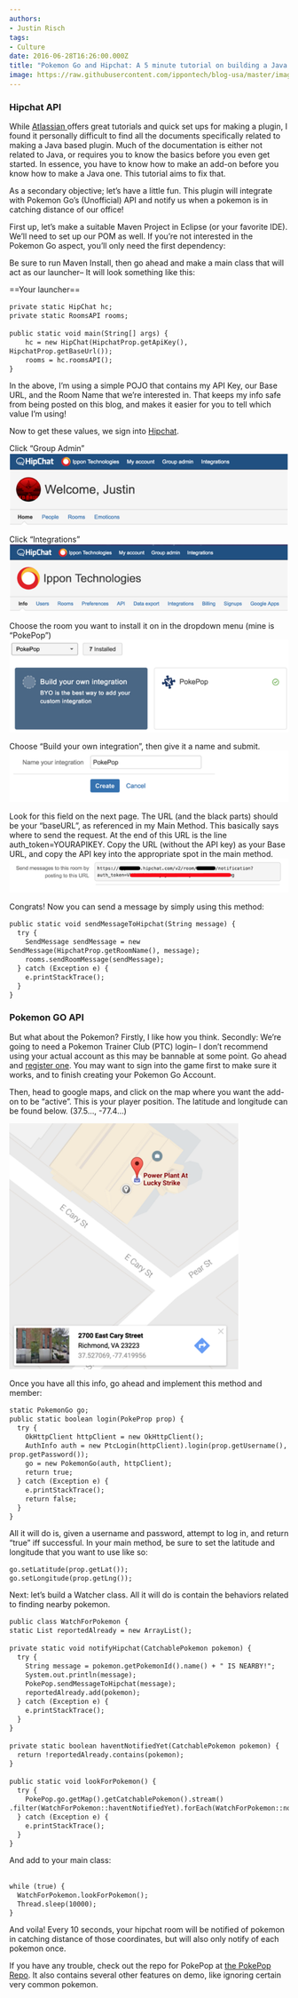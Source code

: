 ```yaml
---
authors:
- Justin Risch
tags:
- Culture
date: 2016-06-28T16:26:00.000Z
title: "Pokemon Go and Hipchat: A 5 minute tutorial on building a Java -based Hipchat plugin."
image: https://raw.githubusercontent.com/ippontech/blog-usa/master/images/2016/12/pokemon-go--1-1.jpg
---
```


### Hipchat API

While [Atlassian ](https://www.atlassian.com/) offers great tutorials and quick set ups for making a plugin, I found it personally difficult to find all the documents specifically related to making a Java based plugin. Much of the documentation is either not related to Java, or requires you to know the basics before you even get started. In essence, you have to know how to make an add-on before you know how to make a Java one. This tutorial aims to fix that.

As a secondary objective; let’s have a little fun. This plugin will integrate with Pokemon Go’s (Unofficial) API and notify us when a pokemon is in catching distance of our office!

First up, let’s make a suitable Maven Project in Eclipse (or your favorite IDE). We’ll need to set up our POM as well. If you’re not interested in the Pokemon Go aspect, you’ll only need the first dependency:

Be sure to run Maven Install, then go ahead and make a main class that will act as our launcher– It will look something like this:

==Your launcher==
```language-java
private static HipChat hc;
private static RoomsAPI rooms;

public static void main(String[] args) {
    hc = new HipChat(HipchatProp.getApiKey(), HipchatProp.getBaseUrl());
    rooms = hc.roomsAPI();
}
```

In the above, I’m using a simple POJO that contains my API Key, our Base URL, and the Room Name that we’re interested in. That keeps my info safe from being posted on this blog, and makes it easier for you to tell which value I’m using!

Now to get these values, we sign into [Hipchat](www.hipchat.com).

Click “Group Admin”
![](https://raw.githubusercontent.com/ippontech/blog-usa/master/images/2016/12/VbpCTnj.jpg)

 Click “Integrations”
![](https://raw.githubusercontent.com/ippontech/blog-usa/master/images/2016/12/xVgknzE.jpg)

 Choose the room you want to install it on in the dropdown menu (mine is “PokePop”)
![](https://raw.githubusercontent.com/ippontech/blog-usa/master/images/2016/12/LYnFVIR.jpg)

 Choose “Build your own integration”, then give it a name and submit.
![](https://raw.githubusercontent.com/ippontech/blog-usa/master/images/2016/12/GQ5tEVP.jpg)

Look for this field on the next page. The URL (and the black parts) should be your “baseURL”, as referenced in my Main Method. This basically says where to send the request. At the end of this URL is the line auth_token=YOURAPIKEY. Copy the URL (without the API key) as your Base URL, and copy the API key into the appropriate spot in the main method.
![](https://raw.githubusercontent.com/ippontech/blog-usa/master/images/2016/12/YEitFJ4.jpg)

Congrats! Now you can send a message by simply using this method:

```language-java
public static void sendMessageToHipchat(String message) {
  try {
    SendMessage sendMessage = new SendMessage(HipchatProp.getRoomName(), message);
    rooms.sendRoomMessage(sendMessage);
  } catch (Exception e) {
    e.printStackTrace();
  }
}
```

### Pokemon GO API

But what about the Pokemon? Firstly, I like how you think. Secondly: We’re going to need a Pokemon Trainer Club (PTC) login– I don’t recommend using your actual account as this may be bannable at some point. Go ahead and [register one](https://club.pokemon.com/us/pokemon-trainer-club/sign-up/). You may want to sign into the game first to make sure it works, and to finish creating your Pokemon Go Account.

Then, head to google maps, and click on the map where you want the add-on to be “active”. This is your player position. The latitude and longitude can be found below. (37.5…, -77.4…)

![](https://raw.githubusercontent.com/ippontech/blog-usa/master/images/2016/12/bEEG7Fb.jpg)

Once you have all this info, go ahead and implement this method and member:

```language-java
static PokemonGo go;
public static boolean login(PokeProp prop) {
  try {
    OkHttpClient httpClient = new OkHttpClient();
    AuthInfo auth = new PtcLogin(httpClient).login(prop.getUsername(), prop.getPassword());
    go = new PokemonGo(auth, httpClient);
    return true;
  } catch (Exception e) {
    e.printStackTrace();
    return false;
  }
}
```

All it will do is, given a username and password, attempt to log in, and return “true” iff successful. In your main method, be sure to set the latitude and longitude that you want to use like so:

```language-java
go.setLatitude(prop.getLat());
go.setLongitude(prop.getLng());
```

Next: let’s build a Watcher class. All it will do is contain the behaviors related to finding nearby pokemon.

```language-java
public class WatchForPokemon {
static List reportedAlready = new ArrayList();

private static void notifyHipchat(CatchablePokemon pokemon) {
  try {
    String message = pokemon.getPokemonId().name() + " IS NEARBY!";
    System.out.println(message);
    PokePop.sendMessageToHipchat(message);
    reportedAlready.add(pokemon);
  } catch (Exception e) {
    e.printStackTrace();
  }
}

private static boolean haventNotifiedYet(CatchablePokemon pokemon) {
  return !reportedAlready.contains(pokemon);
}

public static void lookForPokemon() {
  try {
    PokePop.go.getMap().getCatchablePokemon().stream() .filter(WatchForPokemon::haventNotifiedYet).forEach(WatchForPokemon::notifyHipchat);
  } catch (Exception e) {
    e.printStackTrace();
  }
}
```

And add to your main class:

```language-java

while (true) {
  WatchForPokemon.lookForPokemon();
  Thread.sleep(10000);
}
```
And voila! Every 10 seconds, your hipchat room will be notified of pokemon in catching distance of those coordinates, but will also only notify of each pokemon once.

If you have any trouble, check out the repo for PokePop at [the PokePop Repo](https://github.com/JustinRisch/Pokepop). It also contains several other features on demo, like ignoring certain very common pokemon.
